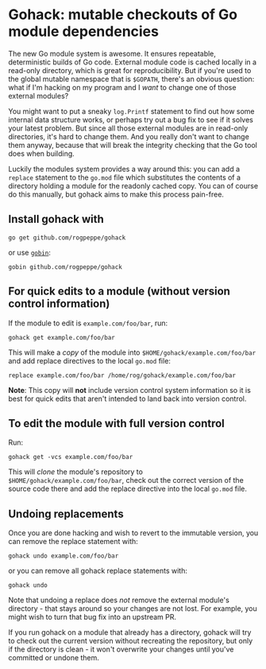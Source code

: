# Gohack: mutable checkouts of Go module dependencies

The new Go module system is awesome. It ensures repeatable, deterministic
builds of Go code. External module code is cached locally in a read-only
directory, which is great for reproducibility. But if you're used to the
global mutable namespace that is `$GOPATH`, there's an obvious question:
what if I'm hacking on my program and I *want* to change one of those
external modules?

You might want to put a sneaky `log.Printf` statement to find out how
some internal data structure works, or perhaps try out a bug fix to see
if it solves your latest problem. But since all those external modules
are in read-only directories, it's hard to change them. And you really
don't want to change them anyway, because that will break the integrity
checking that the Go tool does when building.

Luckily the modules system provides a way around this: you can add a
`replace` statement to the `go.mod` file which substitutes the contents
of a directory holding a module for the readonly cached copy. You can of
course do this manually, but gohack aims to make this process pain-free.

## Install gohack with

	go get github.com/rogpeppe/gohack

or use [`gobin`](https://github.com/myitcv/gobin):

	gobin github.com/rogpeppe/gohack

## For quick edits to a module (without version control information)
If the module to edit is `example.com/foo/bar`, run:

	gohack get example.com/foo/bar

This will make a _copy_ of the module into `$HOME/gohack/example.com/foo/bar` and
add replace directives to the local `go.mod` file:

	replace example.com/foo/bar /home/rog/gohack/example.com/foo/bar

__Note__: This copy will __not__ include version control system information so
it is best for quick edits that aren't intended to land back into version control.

## To edit the module with full version control
Run:

	gohack get -vcs example.com/foo/bar

This will _clone_ the module's repository to
`$HOME/gohack/example.com/foo/bar`, check out the correct version of the
source code there and add the replace directive into the local `go.mod` file.

## Undoing replacements

Once you are done hacking and wish to revert to the immutable version, you
can remove the replace statement with:

	gohack undo example.com/foo/bar

or you can remove all gohack replace statements with:

	gohack undo

Note that undoing a replace does *not* remove the external module's
directory - that stays around so your changes are not lost. For example,
you might wish to turn that bug fix into an upstream PR.

If you run gohack on a module that already has a directory, gohack will
try to check out the current version without recreating the repository,
but only if the directory is clean - it won't overwrite your changes
until you've committed or undone them.
